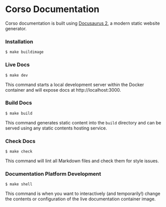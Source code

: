 # Corso Documentation

Corso documentation is built using [Docusaurus 2](https://docusaurus.io/), a modern static website generator.

### Installation

```
$ make buildimage
```

### Live Docs

```
$ make dev
```

This command starts a local development server within the Docker container and will expose docs at http://localhost:3000.

### Build Docs

```
$ make build
```

This command generates static content into the `build` directory and can be served using any static contents hosting service.

### Check Docs

```
$ make check
```

This command will lint all Markdown files and check them for style issues.

### Documentation Platform Development


```
$ make shell
```

This command is when you want to interactively (and temporarily!) change the contents or configuration of the live documentation container image.
